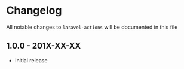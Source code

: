 # Changelog

All notable changes to `laravel-actions` will be documented in this file

## 1.0.0 - 201X-XX-XX

- initial release
